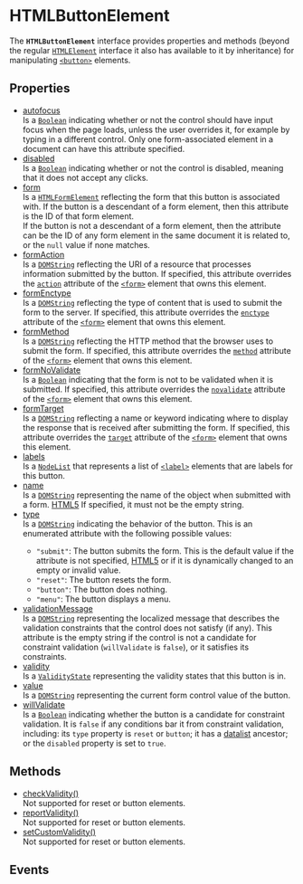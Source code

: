 # HTMLButtonElement

<div class='overview'>The <strong><code>HTMLButtonElement</code></strong> interface provides properties and methods (beyond the regular <a href="/en-US/docs/Web/API/HTMLElement" title="The HTMLElement interface represents any HTML element. Some elements directly implement this interface, while others implement it via an interface that inherits it."><code>HTMLElement</code></a> interface it also has available to it by inheritance) for manipulating <a href="/en-US/docs/Web/HTML/Element/button" title="The HTML <button> element represents a clickable button, which can be used in forms or anywhere in a document that needs simple, standard button functionality."><code>&lt;button&gt;</code></a> elements.</div>

## Properties

<ul class="items properties">
  <li>
    <a href="">autofocus</a>
    <div>Is a <a href="/en-US/docs/Web/API/Boolean" title="REDIRECT Boolean [en-US]"><code>Boolean</code></a> indicating whether or not the control should have input focus when the page loads, unless the user overrides it, for example by typing in a different control. Only one form-associated element in a document can have this attribute specified.</div>
  </li>
  <li>
    <a href="">disabled</a>
    <div>Is a <a href="/en-US/docs/Web/API/Boolean" title="REDIRECT Boolean [en-US]"><code>Boolean</code></a> indicating whether or not the control is disabled, meaning that it does not accept any clicks.</div>
  </li>
  <li>
    <a href="">form</a>
    <div>Is a <a href="/en-US/docs/Web/API/HTMLFormElement" title="The HTMLFormElement interface represents a <form> element in the DOM; it allows access to and in some cases modification of aspects of the form, as well as access to its component elements."><code>HTMLFormElement</code></a> reflecting the form that this button is associated with. If the button is a descendant of a form element, then this attribute is the ID of that form element.<br>
 If the button is not a descendant of a form element, then the attribute can be the ID of any form element in the same document it is related to, or the <code>null</code> value if none matches.</div>
  </li>
  <li>
    <a href="">formAction</a>
    <div>Is a <a href="/en-US/docs/Web/API/DOMString" title="DOMString is a UTF-16 String. As JavaScript already uses such strings, DOMString is mapped directly to a String."><code>DOMString</code></a> reflecting the URI of a resource that processes information submitted by the button. If specified, this attribute overrides the <code><a href="/en-US/docs/Web/HTML/Element/form#attr-action">action</a></code> attribute of the <a href="/en-US/docs/Web/HTML/Element/form" title="The HTML <form> element represents a document section containing interactive controls for submitting information."><code>&lt;form&gt;</code></a> element that owns this element.</div>
  </li>
  <li>
    <a href="">formEnctype</a>
    <div>Is a <a href="/en-US/docs/Web/API/DOMString" title="DOMString is a UTF-16 String. As JavaScript already uses such strings, DOMString is mapped directly to a String."><code>DOMString</code></a> reflecting the type of content that is used to submit the form to the server. If specified, this attribute overrides the <code><a href="/en-US/docs/Web/HTML/Element/form#attr-enctype">enctype</a></code> attribute of the <a href="/en-US/docs/Web/HTML/Element/form" title="The HTML <form> element represents a document section containing interactive controls for submitting information."><code>&lt;form&gt;</code></a> element that owns this element.</div>
  </li>
  <li>
    <a href="">formMethod</a>
    <div>Is a <a href="/en-US/docs/Web/API/DOMString" title="DOMString is a UTF-16 String. As JavaScript already uses such strings, DOMString is mapped directly to a String."><code>DOMString</code></a> reflecting the HTTP method that the browser uses to submit the form. If specified, this attribute overrides the <code><a href="/en-US/docs/Web/HTML/Element/form#attr-method">method</a></code> attribute of the <a href="/en-US/docs/Web/HTML/Element/form" title="The HTML <form> element represents a document section containing interactive controls for submitting information."><code>&lt;form&gt;</code></a> element that owns this element.</div>
  </li>
  <li>
    <a href="">formNoValidate</a>
    <div>Is a <a href="/en-US/docs/Web/API/Boolean" title="REDIRECT Boolean [en-US]"><code>Boolean</code></a> indicating that the form is not to be validated when it is submitted. If specified, this attribute overrides the <code><a href="/en-US/docs/Web/HTML/Element/form#attr-novalidate">novalidate</a></code> attribute of the <a href="/en-US/docs/Web/HTML/Element/form" title="The HTML <form> element represents a document section containing interactive controls for submitting information."><code>&lt;form&gt;</code></a> element that owns this element.</div>
  </li>
  <li>
    <a href="">formTarget</a>
    <div>Is a <a href="/en-US/docs/Web/API/DOMString" title="DOMString is a UTF-16 String. As JavaScript already uses such strings, DOMString is mapped directly to a String."><code>DOMString</code></a> reflecting a name or keyword indicating where to display the response that is received after submitting the form. If specified, this attribute overrides the <code><a href="/en-US/docs/Web/HTML/Element/form#attr-target">target</a></code> attribute of the <a href="/en-US/docs/Web/HTML/Element/form" title="The HTML <form> element represents a document section containing interactive controls for submitting information."><code>&lt;form&gt;</code></a> element that owns this element.</div>
  </li>
  <li>
    <a href="">labels</a>
    <div>Is a <a href="/en-US/docs/Web/API/NodeList" title="NodeList objects are collections of nodes, usually returned by properties such as Node.childNodes and methods such as document.querySelectorAll()."><code>NodeList</code></a> that represents a list of <a href="/en-US/docs/Web/HTML/Element/label" title="The HTML <label> element represents a caption for an item in a user interface."><code>&lt;label&gt;</code></a> elements that are labels for this button.</div>
  </li>
  <li>
    <a href="">name</a>
    <div>Is a <a href="/en-US/docs/Web/API/DOMString" title="DOMString is a UTF-16 String. As JavaScript already uses such strings, DOMString is mapped directly to a String."><code>DOMString</code></a> representing the name of the object when submitted with a form. <span class="inlineIndicator htmlVer htmlVerInline"><a href="/en-US/docs/HTML/HTML5">HTML5</a></span> If specified, it must not be the empty string.</div>
  </li>
  <li>
    <a href="">type</a>
    <div>Is a <a href="/en-US/docs/Web/API/DOMString" title="DOMString is a UTF-16 String. As JavaScript already uses such strings, DOMString is mapped directly to a String."><code>DOMString</code></a> indicating the behavior of the button. This is an enumerated attribute with the following possible values:
 <ul>
  <li><code>"submit"</code>: The button submits the form. This is the default value if the attribute is not specified, <span class="inlineIndicator htmlVer htmlVerInline"><a href="/en-US/docs/HTML/HTML5">HTML5</a></span> or if it is dynamically changed to an empty or invalid value.</li>
  <li><code>"reset"</code>: The button resets the form.</li>
  <li><code>"button"</code>: The button does nothing.</li>
  <li><code>"menu"</code>: The button displays a menu. <span class="icon-only-inline" title="This is an experimental API that should not be used in production code."><i class="icon-beaker"> </i></span></li>
 </ul>
 </div>
  </li>
  <li>
    <a href="">validationMessage</a>
    <div>Is a <a href="/en-US/docs/Web/API/DOMString" title="DOMString is a UTF-16 String. As JavaScript already uses such strings, DOMString is mapped directly to a String."><code>DOMString</code></a> representing the localized message that describes the validation constraints that the control does not satisfy (if any). This attribute is the empty string if the control is not a candidate for constraint validation (<code>willValidate</code> is <code>false</code>), or it satisfies its constraints.</div>
  </li>
  <li>
    <a href="">validity</a>
    <div>Is a <a href="/en-US/docs/Web/API/ValidityState" title="The ValidityState interface represents the validity states that an element can be in, with respect to constraint validation. Together, they help explain why an element's value fails to validate, if it's not valid."><code>ValidityState</code></a> representing the validity states that this button is in.</div>
  </li>
  <li>
    <a href="">value</a>
    <div>Is a <a href="/en-US/docs/Web/API/DOMString" title="DOMString is a UTF-16 String. As JavaScript already uses such strings, DOMString is mapped directly to a String."><code>DOMString</code></a> representing the current form control value of the button.</div>
  </li>
  <li>
    <a href="">willValidate</a>
    <div>Is a <a href="/en-US/docs/Web/API/Boolean" title="REDIRECT Boolean [en-US]"><code>Boolean</code></a> indicating whether the button is a candidate for constraint validation. It is <code>false</code> if any conditions bar it from constraint validation, including: its <code>type</code> property is <code>reset</code> or <code>button</code>; it has a <a href="/en-US/docs/Web/HTML/Element/datalist">datalist</a> ancestor; or the <code>disabled</code> property is set to <code>true</code>.</div>
  </li>
</ul>

## Methods

<ul class="items methods">
  <li>
    <a href="">checkValidity()</a>
    <div>Not supported for reset or button elements.</div>
  </li>
  <li>
    <a href="">reportValidity()</a>
    <div>Not supported for reset or button elements.</div>
  </li>
  <li>
    <a href="">setCustomValidity()</a>
    <div>Not supported for reset or button elements.</div>
  </li>
</ul>

## Events
